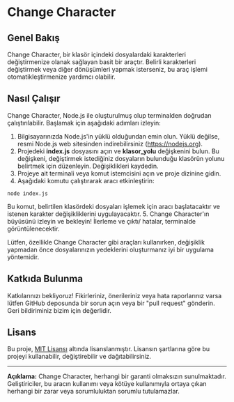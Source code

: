 # Change Character
## Genel Bakış
Change Character, bir klasör içindeki dosyalardaki karakterleri değiştirmenize olanak sağlayan basit bir araçtır. Belirli karakterleri değiştirmek veya diğer dönüşümleri yapmak isterseniz, bu araç işlemi otomatikleştirmenize yardımcı olabilir.
## Nasıl Çalışır
Change Character, Node.js ile oluşturulmuş olup terminalden doğrudan çalıştırılabilir. Başlamak için aşağıdaki adımları izleyin:
1. Bilgisayarınızda Node.js'in yüklü olduğundan emin olun. Yüklü değilse, resmi Node.js web sitesinden indirebilirsiniz (https://nodejs.org).
2. Projedeki **index.js** dosyasını açın ve **klasor_yolu** değişkenini bulun. Bu değişkeni, değiştirmek istediğiniz dosyaların bulunduğu klasörün yolunu belirtmek için düzenleyin. Değişiklikleri kaydedin.
3. Projeye ait terminali veya komut istemcisini açın ve proje dizinine gidin.
4. Aşağıdaki komutu çalıştırarak aracı etkinleştirin:
```
node index.js
```
Bu komut, belirtilen klasördeki dosyaları işlemek için aracı başlatacaktır ve istenen karakter değişikliklerini uygulayacaktır.
5. Change Character'ın büyüsünü izleyin ve bekleyin! İlerleme ve çıktı/ hatalar, terminalde görüntülenecektir.

Lütfen, özellikle Change Character gibi araçları kullanırken, değişiklik yapmadan önce dosyalarınızın yedeklerini oluşturmanız iyi bir uygulama yöntemidir.

## Katkıda Bulunma
Katkılarınızı bekliyoruz! Fikirleriniz, önerileriniz veya hata raporlarınız varsa lütfen GitHub deposunda bir sorun açın veya bir "pull request" gönderin. Geri bildiriminiz bizim için değerlidir.

## Lisans
Bu proje, [MIT Lisansı](https://tr.wikipedia.org/wiki/MIT_Lisans%C4%B1) altında lisanslanmıştır. Lisansın şartlarına göre bu projeyi kullanabilir, değiştirebilir ve dağıtabilirsiniz.

-----------------------------------
**Açıklama:** Change Character, herhangi bir garanti olmaksızın sunulmaktadır. Geliştiriciler, bu aracın kullanımı veya kötüye kullanımıyla ortaya çıkan herhangi bir zarar veya sorumluluktan sorumlu tutulamazlar.
